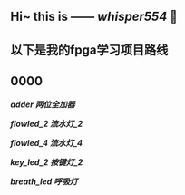 **Hi~ this is —— *whisper554* 👋**
---
以下是我的fpga学习项目路线
---
0000
---
***adder 两位全加器***

***flowled_2 流水灯_2***

***flowled_4 流水灯_4***

***key_led_2 按键灯_2***

***breath_led 呼吸灯***
